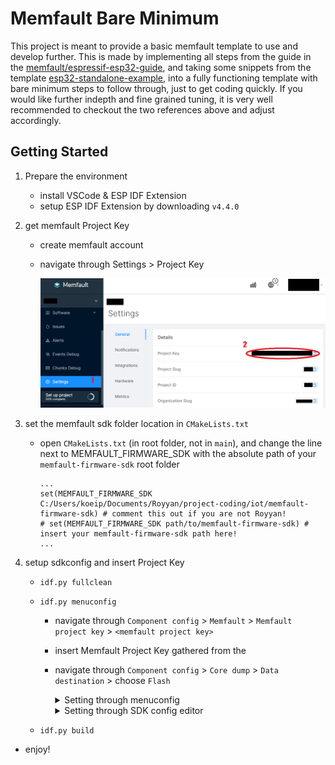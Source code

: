 # Memfault Bare Minimum

This project is meant to provide a basic memfault template to use and develop further. This is made by implementing all steps from the guide in the [memfault/espressif-esp32-guide](https://docs.memfault.com/docs/mcu/espressif-esp32-guide/), and taking some snippets from the template [esp32-standalone-example](https://github.com/memfault/esp32-standalone-example), into a fully functioning template with bare minimum steps to follow through, just to get coding quickly. If you would like further indepth and fine grained tuning, it is very well recommended to checkout the two references above and adjust accordingly.

## Getting Started
1. Prepare the environment
    - install VSCode & ESP IDF Extension
    - setup ESP IDF Extension by downloading `v4.4.0`

2. get memfault Project Key
    - create memfault account
    - navigate through Settings > Project Key
        
        ![](docs/get-project-key.png)

3. set the memfault sdk folder location in `CMakeLists.txt`
    - open `CMakeLists.txt` (in root folder, not in `main`), and change the line next to MEMFAULT_FIRMWARE_SDK with the absolute path of your `memfault-firmware-sdk` root folder 
        ```
        ...
        set(MEMFAULT_FIRMWARE_SDK C:/Users/koeip/Documents/Royyan/project-coding/iot/memfault-firmware-sdk) # comment this out if you are not Royyan!
        # set(MEMFAULT_FIRMWARE_SDK path/to/memfault-firmware-sdk) # insert your memfault-firmware-sdk path here!
        ...
        ```

4. setup sdkconfig and insert Project Key
    - `idf.py fullclean`
    - `idf.py menuconfig`
        - navigate through `Component config` > `Memfault` > `Memfault project key` > `<memfault project key>`
        - insert Memfault Project Key gathered from the 

        - navigate through `Component config` > `Core dump` > `Data destination` > choose `Flash`

            <details>
            <summary>Setting through menuconfig</summary>
            <img src="docs/insert-project-key-menuconfig.png" width="700">
            <br/>
            <img src="docs/change-coredump-flash-menuconfig.png" width="700">
            </details>

            <details>
            <summary>Setting through SDK config editor</summary>
            <img src="docs/insert-project-key-configeditor.png" width="700">
            <br/>
            <img src="docs/change-coredump-flash-configeditor.png" width="700">
            </details>            

    - `idf.py build`


- enjoy!